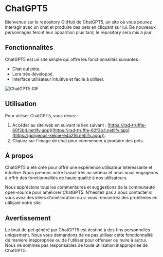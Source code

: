 

# ChatGPT5

Bienvenue sur le repository GitHub de ChatGPT5, un site où vous pouvez interagir avec un chat et produire des pets en cliquant sur lui. De nouveaux personnages feront leur apparition plus tard, le repository sera mis à jour.

## Fonctionnalités

ChatGPT5 est un site simple qui offre les fonctionnalités suivantes :

- Chat qui pète.
- Lore très développé.
- Interface utilisateur intuitive et facile à utiliser.

![ChatGPT5 GIF](https://github.com/CVL-debug/ChatGPT5/blob/main/Pres.gif)


## Utilisation

Pour utiliser ChatGPT5, vous devez :

1. Accéder au site web en suivant le lien suivant : [https://rad-truffle-60f3b4.netlify.app]([https://rad-truffle-60f3b4.netlify.app](https://gorgeous-kelpie-e4a216.netlify.app/)).
2. Cliquez sur l'image de chat pour commencer à produire des pets.

## À propos

ChatGPT5 a été créé pour offrir une expérience utilisateur intéressante et intuitive. Nous prenons notre travail très au sérieux et nous nous engageons à offrir des fonctionnalités de haute qualité à nos utilisateurs.

Nous apprécions tous les commentaires et suggestions de la communauté open-source pour améliorer ChatGPT5. N'hésitez pas à nous contacter si vous avez des idées d'amélioration ou si vous rencontrez des problèmes en utilisant notre site.

## Avertissement

Le bruit de pet généré par ChatGPT5 est destiné à des fins personnelles uniquement. Nous vous demandons de ne pas utiliser cette fonctionnalité de manière inappropriée ou de l'utiliser pour offenser ou nuire à autrui. Nous ne sommes pas responsables de toute utilisation inappropriée de ChatGPT5.
